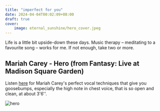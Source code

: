 ```yaml
---
title: "imperfect for you"
date: 2024-04-04T00:02:09+08:00
draft: true
cover:
    image: eternal_sunshine/hero_cover.jpeg
---
```


Life is a little bit upside-down these days. Music therapy – meditating to a favourite song – works for me. If not enough, take two or more.

## Mariah Carey - Hero (from Fantasy: Live at Madison Square Garden)

Listen [here](https://youtu.be/Cd9rQ5pu3m8?si=etYrq7i896Ddn62m) for Mariah Carey's perfect vocal techniques that give you goosebumps, especially the high note in chest voice, that is so open and clean, at about 3'6''.

![hero](/eternal_sunshine/hero.jpeg)
